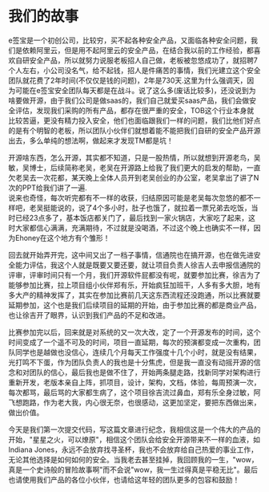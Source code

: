 # 我们的故事

   e签宝是一个初创公司，比较穷，买不起各种安全产品，又面临各种安全问题，我们是依赖阿里云，但是用不起阿里云的安全产品，在结合我以前的工作经验，都喜欢自研安全产品，所以就努力说服老板招人自己做，老板被忽悠成功了，就招聘7个人左右，小公司没名气，给不起钱，招人是件痛苦的事情，我们光建立这个安全团队就花费了2年时间(不仅仅是钱的问题)，2年是730天.这里为什么强调天，因为可能在e签宝安全团队每天都是在战斗。说了这么多(废话比较多)，还没说到为啥要做开源，由于我们公司是做saas的，我们自己就爱买saas产品，我们会做安全评估，发现我们采购的所有产品，都存在很严重的安全，TOB这个行业本身就比较苦逼，更没有精力投入安全，他们也面临跟我们一样的问题，我们比他们好点的是有个明智的老板，所以团队小伙伴们就想着能不能把我们自研的安全产品开源出去，多么单纯的想法啊，做起来才发现TM都是坑！ <br />
    
   开源啥东西，怎么开源，其实都不知道，只是一股热情，所以就想到开源老鸟，吴敏，吴博士，后续简称老吴，老吴在开源路上给我了我们更大的启发的帮助，一直欠老吴去一次花都，某天晚上全体人员开到老吴创业的办公室，老吴拿出了讲了N次的PPT给我们讲了一遍.<br>说来也奇怪，每次听完都有不一样的收获，归结原因可能是老吴每次忽悠的都不一样吧，老吴挺能说的，说了4个多小时，肚子也饿了，就拉着一票兄弟去吃饭，当时已经23点多了，基本饭店都关门了，最后找到一家火锅店，大家吃了起来，这时大家都信心满满，充满期待，不过就是没喝酒，不过这个晚上也确实不一样，因为Ehoney在这个地方有个雏形！ <br />
    
   回去就开始弄开完，这中间又出了一档子事情，信通院也在搞开源，也在做先进安全能力评估，我这个人就是既要又要还要，就让项目负责人徐吉人去申报信通院的评审，评审时间只有一个月，我们开源软件屁都没有呢，就要参加比赛，徐吉为了能够参加比赛，拉上项目组小伙伴郑有乐，开始疯狂加班干，人多有多大胆，地有多大产的精神发挥了，其实在参加比赛前几天这东西流程还没跑通，所以比赛就要延期参加，这个也是我们后续项目的延期的开始，由于参加比赛的都是商业产品，也让徐吉开了眼界，认识到我们产品的不足和改进。<br />
    
  比赛参加完以后，回来就是对系统的又一次大改，定了一个开源发布的时间，这个时间变成了一个遥不可及的时间，项目一直延期，每次的预演都变成一次重构，团队同学也是越做也没信心，连续几个月每天工作强度十几个小时，就是没有结果，光打鸣不下蛋，作为团队负责人的我也是十分焦虎，但是我一直没有动摇开源的信念和对团队的信心，最后我也是做不住了，开始两条腿走路，找新同学对架构进行重新开发，老版本亲自上阵，抓项目，设计，架构，文档，体验，每周预演一次，每次都骂，最后骂的大家都生病了，这个项目徐吉流过鼻血，郑有乐全身过敏，阿飞想跑路，作为老大我，内心很无奈，也很感动，这更加坚定，要把东西做出来，做出价值。<br />
    
  今天是我们第一次提交代码，写这篇文章进行纪念，我相信这是一个伟大的产品的开始，"星星之火，可以燎原"，相信这个团队会给安全开源带来不一样的血液，如Indiana Jones，永远不会放弃找寻圣杯，我也不会放弃给自己热爱的事业工作，无论其他选择是如何如何的安全。当我老去甚至挂掉，我回顾我的一生，"wow，真是一个史诗般的冒险故事啊"而不会说"wow，我一生过得真是平稳无比"。最后也请使用我们产品的各位小伙伴，也请给这年轻的团队更多的包容和鼓励！

